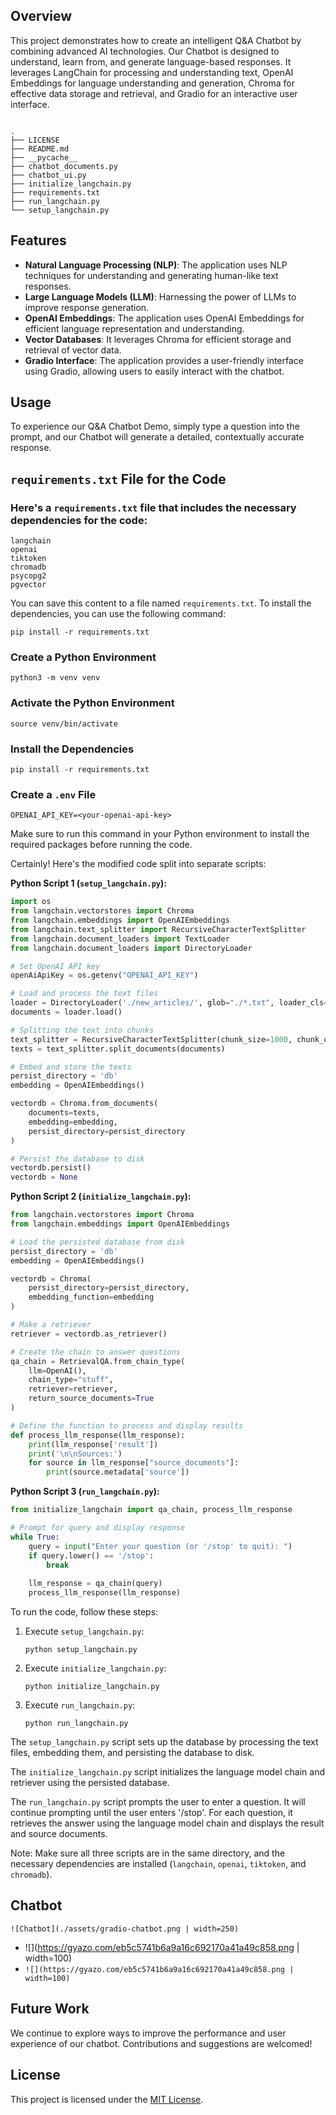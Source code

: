 ## Overview
This project demonstrates how to create an intelligent Q&A Chatbot by combining advanced AI technologies. Our Chatbot is designed to understand, learn from, and generate language-based responses. It leverages LangChain for processing and understanding text, OpenAI Embeddings for language understanding and generation, Chroma for effective data storage and retrieval, and Gradio for an interactive user interface.

```

.
├── LICENSE
├── README.md
├── __pycache__
├── chatbot_documents.py
├── chatbot_ui.py
├── initialize_langchain.py
├── requirements.txt
├── run_langchain.py
└── setup_langchain.py

```
## Features
- **Natural Language Processing (NLP)**: The application uses NLP techniques for understanding and generating human-like text responses.
- **Large Language Models (LLM)**: Harnessing the power of LLMs to improve response generation.
- **OpenAI Embeddings**: The application uses OpenAI Embeddings for efficient language representation and understanding.
- **Vector Databases**: It leverages Chroma for efficient storage and retrieval of vector data.
- **Gradio Interface**: The application provides a user-friendly interface using Gradio, allowing users to easily interact with the chatbot.

## Usage
To experience our Q&A Chatbot Demo, simply type a question into the prompt, and our Chatbot will generate a detailed, contextually accurate response.


##  `requirements.txt` File for the Code


### Here's a `requirements.txt` file that includes the necessary dependencies for the code:

```
langchain
openai
tiktoken
chromadb
psycopg2
pgvector
```

You can save this content to a file named `requirements.txt`. To install the dependencies, you can use the following command:

```
pip install -r requirements.txt
```

### Create a Python Environment

```
python3 -m venv venv
```

### Activate the Python Environment

```
source venv/bin/activate
```

### Install the Dependencies

```
pip install -r requirements.txt
```

### Create a `.env` File

``` 
OPENAI_API_KEY=<your-openai-api-key>
```






Make sure to run this command in your Python environment to install the required packages before running the code.


Certainly! Here's the modified code split into separate scripts:

**Python Script 1 (`setup_langchain.py`):**
```python
import os
from langchain.vectorstores import Chroma
from langchain.embeddings import OpenAIEmbeddings
from langchain.text_splitter import RecursiveCharacterTextSplitter
from langchain.document_loaders import TextLoader
from langchain.document_loaders import DirectoryLoader

# Set OpenAI API key
openAiApiKey = os.getenv("OPENAI_API_KEY")

# Load and process the text files
loader = DirectoryLoader('./new_articles/', glob="./*.txt", loader_cls=TextLoader)
documents = loader.load()

# Splitting the text into chunks
text_splitter = RecursiveCharacterTextSplitter(chunk_size=1000, chunk_overlap=200)
texts = text_splitter.split_documents(documents)

# Embed and store the texts
persist_directory = 'db'
embedding = OpenAIEmbeddings()

vectordb = Chroma.from_documents(
    documents=texts,
    embedding=embedding,
    persist_directory=persist_directory
)

# Persist the database to disk
vectordb.persist()
vectordb = None
```

**Python Script 2 (`initialize_langchain.py`):**
```python
from langchain.vectorstores import Chroma
from langchain.embeddings import OpenAIEmbeddings

# Load the persisted database from disk
persist_directory = 'db'
embedding = OpenAIEmbeddings()

vectordb = Chroma(
    persist_directory=persist_directory,
    embedding_function=embedding
)

# Make a retriever
retriever = vectordb.as_retriever()

# Create the chain to answer questions
qa_chain = RetrievalQA.from_chain_type(
    llm=OpenAI(),
    chain_type="stuff",
    retriever=retriever,
    return_source_documents=True
)

# Define the function to process and display results
def process_llm_response(llm_response):
    print(llm_response['result'])
    print('\n\nSources:')
    for source in llm_response["source_documents"]:
        print(source.metadata['source'])
```

**Python Script 3 (`run_langchain.py`):**
```python
from initialize_langchain import qa_chain, process_llm_response

# Prompt for query and display response
while True:
    query = input("Enter your question (or '/stop' to quit): ")
    if query.lower() == '/stop':
        break
    
    llm_response = qa_chain(query)
    process_llm_response(llm_response)
```

To run the code, follow these steps:

1. Execute `setup_langchain.py`:
   ```
   python setup_langchain.py
   ```

2. Execute `initialize_langchain.py`:
   ```
   python initialize_langchain.py
   ```

3. Execute `run_langchain.py`:
   ```
   python run_langchain.py
   ```

The `setup_langchain.py` script sets up the database by processing the text files, embedding them, and persisting the database to disk.

The `initialize_langchain.py` script initializes the language model chain and retriever using the persisted database.

The `run_langchain.py` script prompts the user to enter a question. It will continue prompting until the user enters '/stop'. For each question, it retrieves the answer using the language model chain and displays the result and source documents.

Note: Make sure all three scripts are in the same directory, and the necessary dependencies are installed (`langchain`, `openai`, `tiktoken`, and `chromadb`).

## Chatbot

`![Chatbot](./assets/gradio-chatbot.png | width=250)`

  - ![](https://gyazo.com/eb5c5741b6a9a16c692170a41a49c858.png | width=100)
- `![](https://gyazo.com/eb5c5741b6a9a16c692170a41a49c858.png | width=100)`


## Future Work
We continue to explore ways to improve the performance and user experience of our chatbot. Contributions and suggestions are welcomed!



## License

This project is licensed under the [MIT License](LICENSE).




